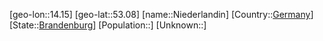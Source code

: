 ﻿---
location: [53.08,14.15]
type: City
tags:
- geo/City


SpocWebEntityId: 32908
isDeleted: false
confidential: public

---
[geo-lon::14.15]
[geo-lat::53.08]
[name::Niederlandin]
[Country::[Germany](geo/Continent/Europe/Germany.md)]
[State::[Brandenburg](geo/Continent/Europe/Germany/Brandenburg.md)]
[Population::]
[Unknown::]

